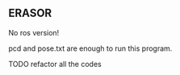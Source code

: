 ERASOR
---

No ros version!

pcd and pose.txt are enough to run this program.

TODO refactor all the codes